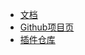 * [文档](/quick-start/)
* [Github项目页](https://github.com/BotMashiro/Mashiro.git)
* [插件仓库](https://github.com/BotMashiro/PluginRepo.git)